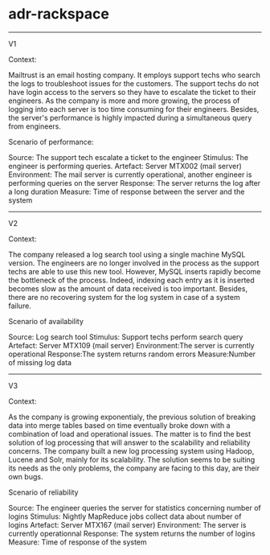 # adr-rackspace
________________________________________________
V1

Context: 

  Mailtrust is an email hosting company. It employs support techs who search the logs to troubleshoot issues for the customers. 
  The support techs do not have login access to the servers so they have to escalate the ticket to their engineers.
  As the company is more and more growing, the process of logging into each server is too time consuming for their engineers.
  Besides, the server's performance is highly impacted during a simultaneous query from engineers.

Scenario of performance:

  Source: The support tech escalate a ticket to the engineer
  Stimulus: The engineer is performing queries.
  Artefact: Server MTX002 (mail server)
  Environment: The mail server is currently operational, another engineer is performing queries on the server
  Response: The server returns the log after a long duration
  Measure: Time of response between the server and the system
  

________________________________________________
V2

Context:

The company released a log search tool using a single machine MySQL version. 
The engineers are no longer involved in the process as the support techs are able to use this new tool. 
However, MySQL inserts rapidly become the bottleneck of the process.
Indeed, indexing each entry as it is inserted becomes slow as the amount of data received is too important. 
Besides, there are no recovering system for the log system in case of a system failure.

Scenario of availability

  Source: Log search tool
  Stimulus: Support techs perform search query
  Artefact: Server MTX109 (mail server)
  Environment:The server is currently operational
  Response:The system returns random errors
  Measure:Number of missing log data
 
________________________________________________
V3

Context:

As the company is growing exponentialy, the previous solution of breaking data into merge tables based on time eventually broke down with a combination of load and operational issues. 
The matter is to find the best solution of log processing that will answer to the scalability and reliability concerns. 
The company built a new log processing system using Hadoop, Lucene and Solr, mainly for its scalability. 
The solution seems to be suiting its needs as the only problems, the company are facing to this day, are their own bugs.

Scenario of reliability

  Source: The engineer queries the server for statistics concerning number of logins
  Stimulus: Nightly MapReduce jobs collect data about number of logins
  Artefact: Server MTX167 (mail server)
  Environment: The server is currently operationnal
  Response: The system returns the number of logins
  Measure: Time of response of the system